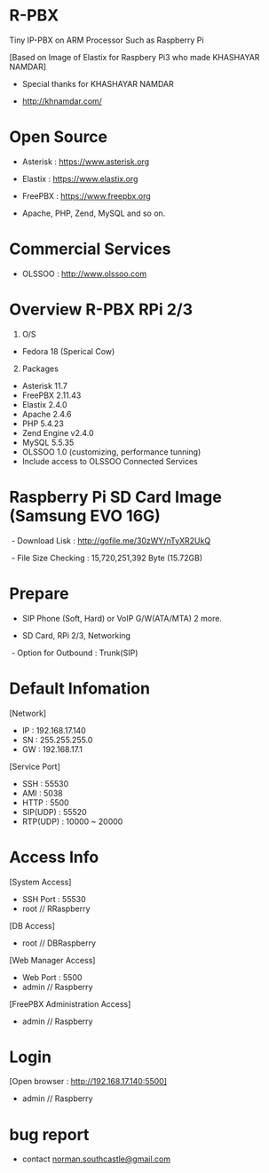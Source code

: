 

# R-PBX

Tiny IP-PBX on ARM Processor Such as Raspberry Pi


[Based on Image of Elastix for Raspbery Pi3 who made KHASHAYAR NAMDAR]

  - Special thanks for KHASHAYAR NAMDAR

  - http://khnamdar.com/

# Open Source 

  - Asterisk : https://www.asterisk.org

  - Elastix : https://www.elastix.org

  - FreePBX : https://www.freepbx.org

  - Apache, PHP, Zend, MySQL and so on.

# Commercial Services

  - OLSSOO : http://www.olssoo.com


# Overview R-PBX RPi 2/3

1. O/S 
  - Fedora 18 (Sperical Cow)

2. Packages

  - Asterisk  11.7
  - FreePBX  2.11.43
  - Elastix  2.4.0
  - Apache 2.4.6
  - PHP 5.4.23
  - Zend Engine v2.4.0
  - MySQL 5.5.35
  - OLSSOO 1.0 (customizing, performance tunning)
  - Include access to OLSSOO Connected Services

# Raspberry Pi SD Card Image (Samsung EVO 16G)

  - Download Lisk : http://gofile.me/30zWY/nTyXR2UkQ
  
  - File Size Checking : 15,720,251,392 Byte (15.72GB)
  
  
# Prepare

  - SIP Phone (Soft, Hard) or VoIP G/W(ATA/MTA) 2 more.
  
  - SD Card, RPi 2/3, Networking  

  - Option for Outbound : Trunk(SIP)
  
 
# Default Infomation

  [Network]
  - IP : 192.168.17.140  
  - SN : 255.255.255.0 
  - GW : 192.168.17.1
  
  [Service Port]
  - SSH : 55530
  - AMI : 5038
  - HTTP : 5500
  - SIP(UDP) : 55520
  - RTP(UDP) : 10000 ~ 20000

# Access Info
  [System Access]
  - SSH Port : 55530
  - root // RRaspberry

  [DB Access]
  - root // DBRaspberry

  [Web Manager Access]
  - Web Port : 5500
  - admin // Raspberry

  [FreePBX Administration Access]
  - admin // Raspberry
  
# Login 

  [Open browser : http://192.168.17.140:5500]
  - admin // Raspberry
  
  

# bug report 
  - contact norman.southcastle@gmail.com
